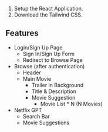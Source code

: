 1. Setup the React Application.
2. Download the Tailwind CSS.


## Features

- Login/Sign Up Page
    - Sign In/Sign Up Form
    - Redirect to Browse Page
- Browse (after authentication)
    - Header
    - Main Movie
        - Trailer in Background
        - Title & Description
        - Movie Suggestion
            - Movie List * N (N Movies)
- Netflix GPT
    - Search Bar
    - Movie Suggestions